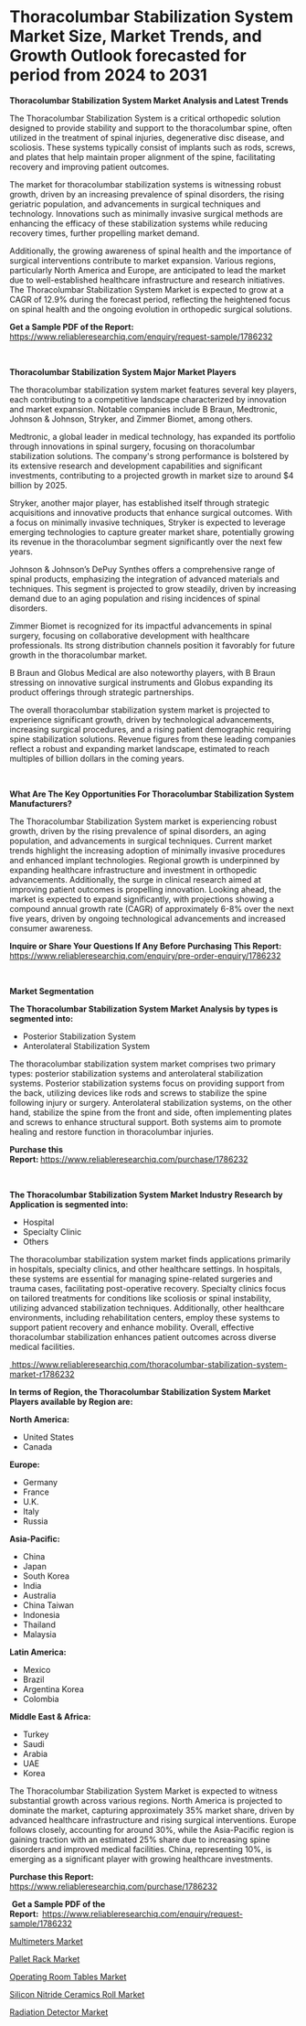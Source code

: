 <p><h1>Thoracolumbar Stabilization System Market Size, Market Trends, and Growth Outlook forecasted for period from 2024 to 2031</h1></p><p><strong>Thoracolumbar Stabilization System Market Analysis and Latest Trends</strong></p>
<p><p>The Thoracolumbar Stabilization System is a critical orthopedic solution designed to provide stability and support to the thoracolumbar spine, often utilized in the treatment of spinal injuries, degenerative disc disease, and scoliosis. These systems typically consist of implants such as rods, screws, and plates that help maintain proper alignment of the spine, facilitating recovery and improving patient outcomes.</p><p>The market for thoracolumbar stabilization systems is witnessing robust growth, driven by an increasing prevalence of spinal disorders, the rising geriatric population, and advancements in surgical techniques and technology. Innovations such as minimally invasive surgical methods are enhancing the efficacy of these stabilization systems while reducing recovery times, further propelling market demand.</p><p>Additionally, the growing awareness of spinal health and the importance of surgical interventions contribute to market expansion. Various regions, particularly North America and Europe, are anticipated to lead the market due to well-established healthcare infrastructure and research initiatives. The Thoracolumbar Stabilization System Market is expected to grow at a CAGR of 12.9% during the forecast period, reflecting the heightened focus on spinal health and the ongoing evolution in orthopedic surgical solutions.</p></p>
<p><strong>Get a Sample PDF of the Report:&nbsp;</strong> <a href="https://www.reliableresearchiq.com/enquiry/request-sample/1786232?utm_campaign=1106&utm_medium=2&utm_source=Github&utm_content=ia&utm_term=19122024&utm_id=thoracolumbar-stabilization-system">https://www.reliableresearchiq.com/enquiry/request-sample/1786232</a></p>
<p>&nbsp;</p>
<p><strong>Thoracolumbar Stabilization System Major Market Players</strong></p>
<p><p>The thoracolumbar stabilization system market features several key players, each contributing to a competitive landscape characterized by innovation and market expansion. Notable companies include B Braun, Medtronic, Johnson & Johnson, Stryker, and Zimmer Biomet, among others.</p><p>Medtronic, a global leader in medical technology, has expanded its portfolio through innovations in spinal surgery, focusing on thoracolumbar stabilization solutions. The company's strong performance is bolstered by its extensive research and development capabilities and significant investments, contributing to a projected growth in market size to around $4 billion by 2025.</p><p>Stryker, another major player, has established itself through strategic acquisitions and innovative products that enhance surgical outcomes. With a focus on minimally invasive techniques, Stryker is expected to leverage emerging technologies to capture greater market share, potentially growing its revenue in the thoracolumbar segment significantly over the next few years.</p><p>Johnson & Johnson’s DePuy Synthes offers a comprehensive range of spinal products, emphasizing the integration of advanced materials and techniques. This segment is projected to grow steadily, driven by increasing demand due to an aging population and rising incidences of spinal disorders.</p><p>Zimmer Biomet is recognized for its impactful advancements in spinal surgery, focusing on collaborative development with healthcare professionals. Its strong distribution channels position it favorably for future growth in the thoracolumbar market.</p><p>B Braun and Globus Medical are also noteworthy players, with B Braun stressing on innovative surgical instruments and Globus expanding its product offerings through strategic partnerships.</p><p>The overall thoracolumbar stabilization system market is projected to experience significant growth, driven by technological advancements, increasing surgical procedures, and a rising patient demographic requiring spine stabilization solutions. Revenue figures from these leading companies reflect a robust and expanding market landscape, estimated to reach multiples of billion dollars in the coming years.</p></p>
<p>&nbsp;</p>
<p><strong>What Are The Key Opportunities For Thoracolumbar Stabilization System Manufacturers?</strong></p>
<p><p>The Thoracolumbar Stabilization System market is experiencing robust growth, driven by the rising prevalence of spinal disorders, an aging population, and advancements in surgical techniques. Current market trends highlight the increasing adoption of minimally invasive procedures and enhanced implant technologies. Regional growth is underpinned by expanding healthcare infrastructure and investment in orthopedic advancements. Additionally, the surge in clinical research aimed at improving patient outcomes is propelling innovation. Looking ahead, the market is expected to expand significantly, with projections showing a compound annual growth rate (CAGR) of approximately 6-8% over the next five years, driven by ongoing technological advancements and increased consumer awareness.</p></p>
<p><strong>Inquire or Share Your Questions If Any Before Purchasing This Report:</strong> <a href="https://www.reliableresearchiq.com/enquiry/pre-order-enquiry/1786232?utm_campaign=1106&utm_medium=2&utm_source=Github&utm_content=ia&utm_term=19122024&utm_id=thoracolumbar-stabilization-system">https://www.reliableresearchiq.com/enquiry/pre-order-enquiry/1786232</a></p>
<p>&nbsp;</p>
<p><strong>Market Segmentation</strong></p>
<p><strong>The Thoracolumbar Stabilization System Market Analysis by types is segmented into:</strong></p>
<p><ul><li>Posterior Stabilization System</li><li>Anterolateral Stabilization System</li></ul></p>
<p><p>The thoracolumbar stabilization system market comprises two primary types: posterior stabilization systems and anterolateral stabilization systems. Posterior stabilization systems focus on providing support from the back, utilizing devices like rods and screws to stabilize the spine following injury or surgery. Anterolateral stabilization systems, on the other hand, stabilize the spine from the front and side, often implementing plates and screws to enhance structural support. Both systems aim to promote healing and restore function in thoracolumbar injuries.</p></p>
<p><strong>Purchase this Report:&nbsp;</strong><a href="https://www.reliableresearchiq.com/purchase/1786232?utm_campaign=1106&utm_medium=2&utm_source=Github&utm_content=ia&utm_term=19122024&utm_id=thoracolumbar-stabilization-system">https://www.reliableresearchiq.com/purchase/1786232</a></p>
<p>&nbsp;</p>
<p><strong>The Thoracolumbar Stabilization System Market Industry Research by Application is segmented into:</strong></p>
<p><ul><li>Hospital</li><li>Specialty Clinic</li><li>Others</li></ul></p>
<p><p>The thoracolumbar stabilization system market finds applications primarily in hospitals, specialty clinics, and other healthcare settings. In hospitals, these systems are essential for managing spine-related surgeries and trauma cases, facilitating post-operative recovery. Specialty clinics focus on tailored treatments for conditions like scoliosis or spinal instability, utilizing advanced stabilization techniques. Additionally, other healthcare environments, including rehabilitation centers, employ these systems to support patient recovery and enhance mobility. Overall, effective thoracolumbar stabilization enhances patient outcomes across diverse medical facilities.</p></p>
<p><a href="https://www.reliableresearchiq.com/thoracolumbar-stabilization-system-market-r1786232?utm_campaign=1106&utm_medium=2&utm_source=Github&utm_content=ia&utm_term=19122024&utm_id=thoracolumbar-stabilization-system">&nbsp;https://www.reliableresearchiq.com/thoracolumbar-stabilization-system-market-r1786232</a></p>
<p><strong>In terms of Region, the Thoracolumbar Stabilization System Market Players available by Region are:</strong></p>
<p>
    <p> <strong> North America: </strong>
        <ul>
            <li>United States</li>
            <li>Canada</li>
        </ul>
        </p> 
    <p> <strong> Europe: </strong>
        <ul>
            <li>Germany</li>
            <li>France</li>
            <li>U.K.</li>
            <li>Italy</li>
            <li>Russia</li>
        </ul>
        </p> 
    <p> <strong> Asia-Pacific: </strong>
        <ul>
            <li>China</li>
            <li>Japan</li>
            <li>South Korea</li>
            <li>India</li>
            <li>Australia</li>
            <li>China Taiwan</li>
            <li>Indonesia</li>
            <li>Thailand</li>
            <li>Malaysia</li>
        </ul>
        </p> 
    <p> <strong> Latin America: </strong>
        <ul>
            <li>Mexico</li>
            <li>Brazil</li>
            <li>Argentina Korea</li>
            <li>Colombia</li>
        </ul>
        </p> 
    <p> <strong> Middle East & Africa: </strong>
        <ul>
            <li>Turkey</li>
            <li>Saudi</li>
            <li>Arabia</li>
            <li>UAE</li>
            <li>Korea</li>
        </ul>
    </p>
    </p>
<p><p>The Thoracolumbar Stabilization System Market is expected to witness substantial growth across various regions. North America is projected to dominate the market, capturing approximately 35% market share, driven by advanced healthcare infrastructure and rising surgical interventions. Europe follows closely, accounting for around 30%, while the Asia-Pacific region is gaining traction with an estimated 25% share due to increasing spine disorders and improved medical facilities. China, representing 10%, is emerging as a significant player with growing healthcare investments.</p></p>
<p><strong>Purchase this Report: </strong><a href="https://www.reliableresearchiq.com/purchase/1786232?utm_campaign=1106&utm_medium=2&utm_source=Github&utm_content=ia&utm_term=19122024&utm_id=thoracolumbar-stabilization-system">https://www.reliableresearchiq.com/purchase/1786232</a></p>
<p>&nbsp;<strong>Get a Sample PDF of the Report:&nbsp;&nbsp;</strong><a href="https://www.reliableresearchiq.com/enquiry/request-sample/1786232?utm_campaign=1106&utm_medium=2&utm_source=Github&utm_content=ia&utm_term=19122024&utm_id=thoracolumbar-stabilization-system">https://www.reliableresearchiq.com/enquiry/request-sample/1786232</a></p>
<p><strong></strong></p>
<p><p><a href="https://www.linkedin.com/pulse/insightful-analysis-multimeters-market-2024-2031-dynamics-putif?utm_campaign=1106&utm_medium=2&utm_source=Github&utm_content=ia&utm_term=19122024&utm_id=thoracolumbar-stabilization-system">Multimeters Market</a></p><p><a href="https://www.linkedin.com/pulse/pallet-rack-market-evaluation-leading-players-organization-vrbsf?utm_campaign=1106&utm_medium=2&utm_source=Github&utm_content=ia&utm_term=19122024&utm_id=thoracolumbar-stabilization-system">Pallet Rack Market</a></p><p><a href="https://www.linkedin.com/pulse/future-ready-strategic-insights-global-operating-room-tables-6b79f?utm_campaign=1106&utm_medium=2&utm_source=Github&utm_content=ia&utm_term=19122024&utm_id=thoracolumbar-stabilization-system">Operating Room Tables Market</a></p><p><a href="https://github.com/kathiestrine5ty/Market-Research-Report-List-1/blob/main/silicon-nitride-ceramics-roll-market.md?utm_campaign=1106&utm_medium=2&utm_source=Github&utm_content=ia&utm_term=19122024&utm_id=thoracolumbar-stabilization-system">Silicon Nitride Ceramics Roll Market</a></p><p><a href="https://www.linkedin.com/pulse/market-size-trends-radiation-detector-119-cagr-expected-from-dufzf?utm_campaign=1106&utm_medium=2&utm_source=Github&utm_content=ia&utm_term=19122024&utm_id=thoracolumbar-stabilization-system">Radiation Detector Market</a></p></p>